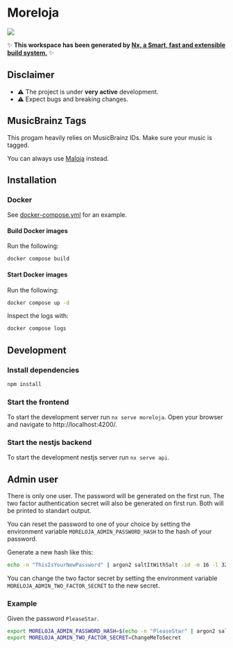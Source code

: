 # Moreloja

[![](https://img.shields.io/github/v/tag/Moreloja/Moreloja?label=GitHub&style=for-the-badge&logo=github&logoColor=white)](https://github.com/Moreloja/Moreloja/releases/latest)

✨ **This workspace has been generated by [Nx, a Smart, fast and extensible build system.](https://nx.dev)** ✨

## Disclaimer

- ⚠️ The project is under **very active** development.
- ⚠️ Expect bugs and breaking changes.

## MusicBrainz Tags

This progam heavily relies on MusicBrainz IDs.
Make sure your music is tagged.

You can always use [Maloja](https://github.com/krateng/maloja) instead.

## Installation

### Docker

See [docker-compose.yml](docker-compose.yml) for an example.

#### Build Docker images

Run the following:

```bash
docker compose build
```

#### Start Docker images

Run the following:

```bash
docker compose up -d
```

Inspect the logs with:

```bash
docker compose logs
```

## Development

### Install dependencies

```bash
npm install
```

### Start the frontend

To start the development server run `nx serve moreloja`. Open your browser and navigate to http://localhost:4200/.

### Start the nestjs backend

To start the development nestjs server run `nx serve api`.

## Admin user

There is only one user.
The password will be generated on the first run.
The two factor authentication secret will also be generated on first run.
Both will be printed to standart output.

You can reset the password to one of your choice by setting the environment variable `MORELOJA_ADMIN_PASSWORD_HASH` to the hash of your password.

Generate a new hash like this:

```bash
echo -n "ThisIsYourNewPassword" | argon2 saltItWithSalt -id -m 16 -l 32 -e
```

You can change the two factor secret by setting the environment variable `MORELOJA_ADMIN_TWO_FACTOR_SECRET` to the new secret.

### Example

Given the password `PleaseStar`.

```bash
export MORELOJA_ADMIN_PASSWORD_HASH=$(echo -n "PleaseStar" | argon2 saltItWithSalt -id -m 16 -l 32 -e)
export MORELOJA_ADMIN_TWO_FACTOR_SECRET=ChangeMeToSecret
```
